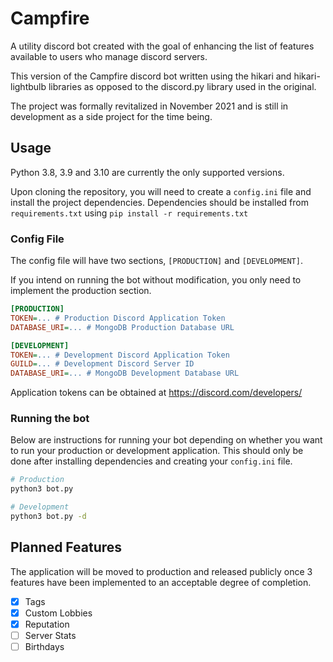 # Campfire

A utility discord bot created with the goal of enhancing the list of features available to users who manage discord servers.

This version of the Campfire discord bot written using the hikari and hikari-lightbulb libraries as opposed to the discord.py library used in the original.

The project was formally revitalized in November 2021 and is still in development as a side project for the time being.

## Usage

Python 3.8, 3.9 and 3.10 are currently the only supported versions.

Upon cloning the repository, you will need to create a `config.ini` file and install the project dependencies. Dependencies should be installed from `requirements.txt` using `pip install -r requirements.txt`

### Config File

The config file will have two sections, `[PRODUCTION]` and `[DEVELOPMENT]`.

If you intend on running the bot without modification, you only need to implement the production section.

```ini
[PRODUCTION]
TOKEN=... # Production Discord Application Token
DATABASE_URI=... # MongoDB Production Database URL

[DEVELOPMENT]
TOKEN=... # Development Discord Application Token
GUILD=... # Development Discord Server ID
DATABASE_URI=... # MongoDB Development Database URL
```

Application tokens can be obtained at https://discord.com/developers/

### Running the bot

Below are instructions for running your bot depending on whether you want to run your production or development application. This should only be done after installing dependencies and creating your `config.ini` file.

```bash
# Production
python3 bot.py

# Development
python3 bot.py -d
```

## Planned Features

The application will be moved to production and released publicly once 3 features have been implemented to an acceptable degree of completion.

- [x] Tags
- [x] Custom Lobbies
- [x] Reputation
- [ ] Server Stats
- [ ] Birthdays
